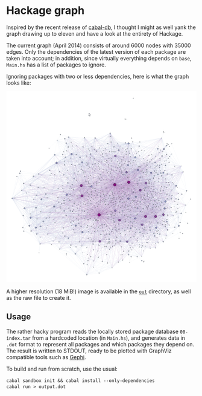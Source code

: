Hackage graph
=============

Inspired by the recent release of [cabal-db][cabal-db], I thought I might as
well yank the graph drawing up to eleven and have a look at the entirety of
Hackage.

The current graph (April 2014) consists of around 6000 nodes with 35000 edges.
Only the dependencies of the latest version of each package are taken into
account; in addition, since virtually everything depends on `base`, `Main.hs`
has a list of packages to ignore.

Ignoring packages with two or less dependencies, here is what the graph looks
like:

![](out/hackage-3in-small.png)

A higher resolution (18 MiB!) image is available in the [`out`](out/) directory,
as well as the raw file to create it.

Usage
-----

The rather hacky program reads the locally stored package database
`00-index.tar` from a hardcoded location (in `Main.hs`), and generates data in
`.dot` format to represent all packages and which packages they depend on.
The result is written to STDOUT, ready to be plotted with GraphViz compatible
tools such as [Gephi][gephi].

To build and run from scratch, use the usual:
```
cabal sandbox init && cabal install --only-dependencies
cabal run > output.dot
```



[cabal-db]: http://hackage.haskell.org/package/cabal-db
[gephi]: https://gephi.org/